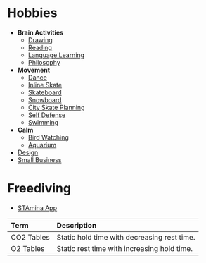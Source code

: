 # Hobbies

- **Brain Activities**
  - [Drawing](./art/drawing.md)
  - [Reading](./reading/reading.md)
  - [Language Learning](./language-learning/language-learning.md)
  - [Philosophy](./philosophy.md)
- **Movement**
  - [Dance](./dance/dance.md)
  - [Inline Skate](./skate/inline-skate.md)
  - [Skateboard](./skate/skateboard.md)
  - [Snowboard](./skate/snowboard.md)
  - [City Skate Planning](./skate/city-skate-planning.md)
  - [Self Defense](./self-defense/self-defense.md)
  - [Swimming](./swimming/swimming.md)
- **Calm**
  - [Bird Watching](./bird-watching.md)
  - [Aquarium](./aquarium/aquarium.md)
- [Design](./design/design.md)
- [Small Business](./small-business.md)

# Freediving

- [STAmina App](https://getstamina.app/)

| Term       | Description                                 |
| :--------- | :------------------------------------------ |
| CO2 Tables | Static hold time with decreasing rest time. |
| O2 Tables  | Static rest time with increasing hold time. |
